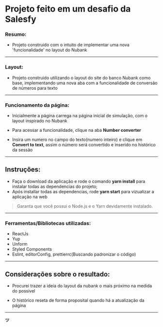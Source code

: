 # Projeto feito em um desafio da Salesfy

### Resumo:

- Projeto construido com o intuito de implementar uma nova 'funcionalidade' no layout do Nubank

---

### Layout:

- Projeto construido utilizando o layout do site do banco Nubank como base, implementando uma nova aba com a funcionalidade de conversão de números para texto

---

### Funcionamento da página:

- Inicialmente a página carrega na página inicial de simulação, com o layout inspirado no Nubank

- Para acessar a funcionalidade, clique na aba **Number converter**

- Insira um numero no campo do texto(numero inteiro) e clique em **Convert to text**, assim o número será convertido e inserido no histórico da sessão

---

## Instruções:

- Faça o download da aplicação e rode o comando **yarn install** para instalar todas as dependencias do projeto;
- Após installar todas as dependencias, rode **yarn start** para vizualizar a aplicação na web

> Garanta que você possui o Node.js e o Yarn devidamente instalado.

---

### Ferramentas/Bibliotecas utilizadas:

- ReactJs
- Yup
- Unform
- Styled Components
- Eslint, editorConfig, prettierrc(Buscando padronizar o código)

---

## Considerações sobre o resultado:

- Procurei trazer a ideia do layout da nubank o mais próximo na medida do possivel

- O histórico reseta de forma proposital quando há a atualização da página

---

**ツ**
